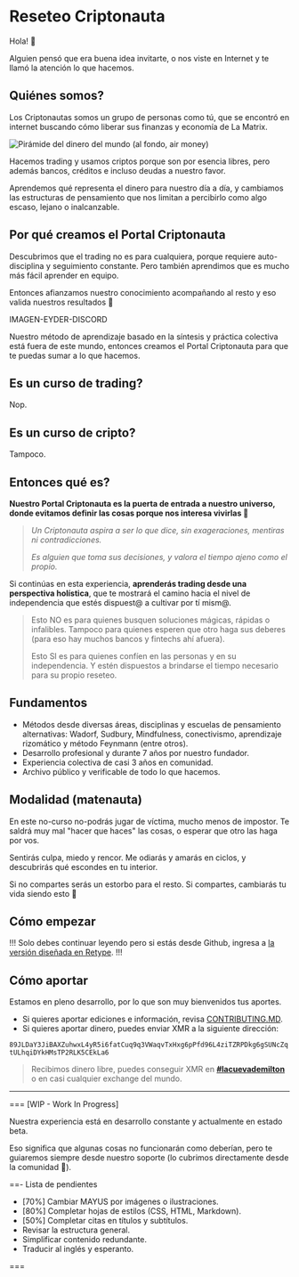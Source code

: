 # Reseteo Criptonauta

Hola! 👋

Alguien pensó que era buena idea invitarte, o nos viste en Internet y te llamó la atención lo que hacemos.

## Quiénes somos?

Los Criptonautas somos un grupo de personas como tú, que se encontró en internet buscando cómo liberar sus finanzas y economía de La Matrix.

![Pirámide del dinero del mundo (al fondo, air money)](https://user-images.githubusercontent.com/124811986/218121103-1590512f-7dcf-4ba1-9fca-bec500234072.png)

Hacemos trading y usamos criptos porque son por esencia libres, pero además bancos, créditos e incluso deudas a nuestro favor.

Aprendemos qué representa el dinero para nuestro día a día, y cambiamos las estructuras de pensamiento que nos limitan a percibirlo como algo escaso, lejano o inalcanzable.

## Por qué creamos el Portal Criptonauta

Descubrimos que el trading no es para cualquiera, porque requiere auto-disciplina y seguimiento constante. Pero también aprendimos que es mucho más fácil aprender en equipo.

Entonces afianzamos nuestro conocimiento acompañando al resto y eso valida nuestros resultados 🧡

IMAGEN-EYDER-DISCORD

Nuestro método de aprendizaje basado en la síntesis y práctica colectiva está fuera de este mundo, entonces creamos el Portal Criptonauta para que te puedas sumar a lo que hacemos.

## Es un curso de trading?

Nop.

## Es un curso de cripto?

Tampoco.

## Entonces qué es?

**Nuestro Portal Criptonauta es la puerta de entrada a nuestro universo, donde evitamos definir las cosas porque nos interesa vivirlas 🚀**

> _Un Criptonauta aspira a ser lo que dice, sin exageraciones, mentiras ni contradicciones._
> 
> _Es alguien que toma sus decisiones, y valora el tiempo ajeno como el propio._

Si continúas en esta experiencia, **aprenderás trading desde una perspectiva holística**, que te mostrará el camino hacia el nivel de independencia que estés dispuest@ a cultivar por tí mism@.

> Esto NO es para quienes busquen soluciones mágicas, rápidas o infalibles. Tampoco para quienes esperen que otro haga sus deberes (para eso hay muchos bancos y fintechs ahí afuera).
> 
> Esto SI es para quienes confíen en las personas y en su independencia. Y estén dispuestos a brindarse el tiempo necesario para su propio reseteo.

## Fundamentos

* Métodos desde diversas áreas, disciplinas y escuelas de pensamiento alternativas: Wadorf, Sudbury, Mindfulness, conectivismo, aprendizaje rizomático y método Feynmann (entre otros).
* Desarrollo profesional y durante 7 años por nuestro fundador.
* Experiencia colectiva de casi 3 años en comunidad.
* Archivo público y verificable de todo lo que hacemos.

## Modalidad (matenauta)

En este no-curso no-podrás jugar de víctima, mucho menos de impostor. Te saldrá muy mal "hacer que haces" las cosas, o esperar que otro las haga por vos.

Sentirás culpa, miedo y rencor. Me odiarás y amarás en ciclos, y descubrirás qué escondes en tu interior.

Si no compartes serás un estorbo para el resto. Si compartes, cambiarás tu vida siendo esto 🙏

## Cómo empezar

!!!
Solo debes continuar leyendo pero si estás desde Github, ingresa a [la versión diseñada en Retype](https://trading.criptonautas.co).
!!!

## Cómo aportar

Estamos en pleno desarrollo, por lo que son muy bienvenidos tus aportes.

* Si quieres aportar ediciones e información, revisa [CONTRIBUTING.MD](CONTRIBUTING.md).
* Si quieres aportar dinero, puedes enviar XMR a la siguiente dirección:

``89JLDaY3JiBAXZuhwxL4yR5i6fatCuq9q3VWaqvTxHxg6pPfd96L4ziTZRPDkg6gSUNcZqtULhqiDYkHMsTP2RLK5CEkLa6``

> Recibimos dinero libre, puedes conseguir XMR en **[#lacuevademilton](https://discord.criptonautas.co)** o en casi cualquier exchange del mundo.

---

=== [WIP - Work In Progress]

Nuestra experiencia está en desarrollo constante y actualmente en estado beta.

Eso significa que algunas cosas no funcionarán como deberían, pero te guiaremos siempre desde nuestro soporte (lo cubrimos directamente desde la comunidad 🧡).

==- Lista de pendientes

* [70%] Cambiar MAYUS por imágenes o ilustraciones.
* [80%] Completar hojas de estilos (CSS, HTML, Markdown).
* [50%] Completar citas en títulos y subtítulos.
* Revisar la estructura general.
* Simplificar contenido redundante.
* Traducir al inglés y esperanto.

===
